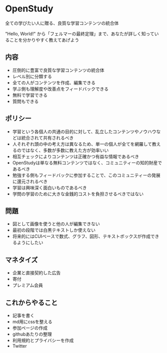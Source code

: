# OpenStudy

全ての学びたい人に贈る、良質な学習コンテンツの統合体

"Hello, World!" から「フェルマーの最終定理」まで、あなたが詳しく知っていることを分かりやすく教えてあげよう

## 内容

- 圧倒的に豊富で良質な学習コンテンツの統合体
- レベル別に分類する
- 全ての人がコンテンツを作成、編集できる
- 学ぶ側も理解度や改善点をフィードバックできる
- 無料で学習できる
- 質問もできる

## ポリシー

- 学習という各個人の共通の目的に対して、乱立したコンテンツやノウハウなどは統合されて共有されるべき
- 人それぞれ頭の中の考え方は異なるため、単一の個人が全てを網羅して教えるのではなく、多数が多数に教えた方が効率いい
- 相互チェックによりコンテンツは正確かつ有益な情報であるべき
- OpenStudyは単なる無料コンテンツではなく、コミュニティーの知的財産であるべき
- 勉強する側もフィードバックに参加することで、このコミュニティーの発展に還元されるべき
- 学習は興味深く面白いものであるべき
- 学問の学習のために大きな金銭的コストを負担させるべきではない

## 問題

- 図として画像を使うと他の人が編集できない
- 最初の段階では白黒テキストしか使えない
- 将来的にはCUIベースで数式、グラフ、図形、テキストボックスが作成できるようにしたい
<!-- - 学問からノウハウまで
- 糖質制限した方がいいかしない方がいいかみたいに、正解が1つに定まらない話題は、最終的には本人が意思決定する前提のもと、対立するノウハウについて主張や批判の根拠を明確にすることで、読んだ人に十分な情報が提供されることを共通の目標にする
- たけのこの里かきのこの山のどちらがいいかみたいに、単純な個人の好みが関わるものは除外する
- チョコを買う際の選び方として、カカオの割合や硬さや厚みなどで分類するものはあり -->

## マネタイズ

- 企業と直接契約した広告
- 寄付
- プレミアム会員

## これからやること

- 記事を書く
- md用にcssを整える
- 参加ページの作成
- githubあたりの整理
- 利用規約とプライバシーを作成
- Twitter

